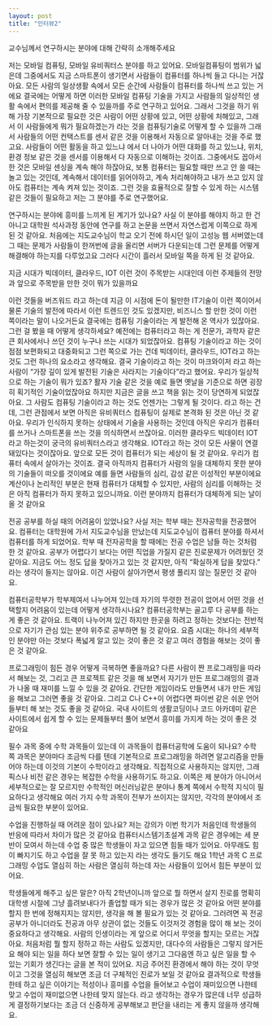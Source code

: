 ```yaml
---
layout: post
title: "인터뷰2"
---
```



교수님께서 연구하시는 분야에 대해 간략히 소개해주세요

저는 모바일 컴퓨팅, 모바일 유비쿼터스 분야를 하고 있어요. 모바일컴퓨팅이 범위가 넓은데 그중에서도 지금 스마트폰이 생기면서 사람들이 컴퓨터를 하나씩 들고 다니는 거잖아요. 모든 사람의 일상생활 속에서 모든 순간에 사람들이 컴퓨터를 하나씩 쓰고 있는 거에요 결국에는 어떻게 하면 이러한 모바일 컴퓨팅 기술을 가지고 사람들의 일상적인 생활 속에서 편의를 제공해 줄 수 있을까를 주로 연구하고 있어요. 그래서 그것을 하기 위해 가장 기본적으로 필요한 것은 사람이 어떤 상황에 있고, 어떤 상황에 처해있고, 그래서 이 사람들에게 뭐가 필요하겠는가 라는 것을 컴퓨팅기술로 어떻게 할 수 있을까 그래서 사람들의 어떤 컨택스트를 센서 같은 것을 이용해서 자동으로 알아내는 것을 주로 했고요. 사람들이 어떤 활동을 하고 있느냐 에서 더 나아가 어떤 대화를 하고 있느냐, 위치, 환경 정보 같은 것을 센서를 이용해서 다 자동으로 이해하는 것이죠.
그중에서도 꼽아서 한 것은 모바일 센싱을 계속 해야 하잖아요, 보통 컴퓨터는 필요할 때만 쓰고 안 쓸 때는 놀고 있는 것인데, 계속해서 데이터를 읽어야하고, 계속 처리해야하고 내가 쓰고 있지 않아도 컴퓨터는 계속 켜져 있는 것이죠. 그런 것을 효율적으로 잘할 수 있게 하는 시스템 같은 것들이 필요하고 저는 그 분야를 주로 연구했어요.

연구하시는 분야에 흥미를 느끼게 된 계기가 있나요?
사실 이 분야를 해야지 하고 한 건 아니고 대학원 석사과정 동안에 연구를 하고 논문을 쓰면서 자연스럽게 이쪽으로 하게 된 것 같아요. 처음에는 지도교수님이 학교 오기 전에 하시던 일이 고성능 웹 서버였는데 그 때는 문제가 사람들이 한꺼번에 글을 올리면 서버가 다운되는데 그런 문제를 어떻게 해결해야 하는지를 다루었고요 그러다 시간이 흘러서 모바일 쪽을 하게 된 것 같아요.


지금 시대가 빅데이터, 클라우드, IOT 이런 것이 주목받는 시대인데 이런 주제들의 전망과 앞으로 주목받을 만한 것이 뭐가 있을까요

이런 것들을 버즈워드 라고 하는데 지금 이 시점에 돈이 될만한 IT기술이 이런 쪽이어서 물론 기술의 발전에 따라서 이런 트렌드인 것도 있겠지만, 비즈니스 할 만한 것이 이런 쪽이라는 말이 나오거든요 결국에는 컴퓨팅 기술이라는 게 발전해 온 역사가 있잖아요. 그런 걸 봤을 때 어떻게 생각하세요? 예전에는 컴퓨터라고 하는 게 전문가, 과학자 같은 큰 회사에서나 쓰던 것이 누구나 쓰는 시대가 되었잖아요. 컴퓨팅 기술이라고 하는 것이 점점 보편화되고 대중화되고 그런 쪽으로 가는 건데 빅데이터, 클라우드, IOT라고 하는것도 그런 하나의 요소라고 생각해요. 결국 기술이라고 하는 것이 마크와이저 라고 하는 사람이 “가장 깊이 있게 발전된 기술은 사라지는 기술이다”라고 했어요. 우리가 일상적으로 하는 기술이 뭐가 있죠? 활자 기술 같은 것을 예로 들면 옛날을 기준으로 하면 굉장히 획기적인 기술이었잖아요 하지만 지금은 글을 쓰고 책을 읽는 것이 당연하게 되었잖아요. 그 사람도 컴퓨팅 기술이라고 하는 것도 언젠가는 그렇게 될 것이다. 라고 하는 건데, 그런 관점에서 보면 아직은 유비쿼터스 컴퓨팅이 실제로 본격화 된 것은 아닌 것 같아요. 우리가 인식하지 못하는 상태에서 기술을 사용하는 것인데 아직은 우리가 컴퓨터를 쓰거나 스마트폰을 쓰는 것을 의식하면서 쓰잖아요. 이러한 클라우드 빅데이터 IOT라고 하는것이 궁극의 유비쿼터스라고 생각해요. IOT라고 하는 것이 모든 사물이 연결돼있다는 것이잖아요. 앞으로 모든 것이 컴퓨터가 되는 세상이 될 것 같아요. 우리가 컴퓨터 속에서 살아가는 것이죠.
결국 아직까지 컴퓨터가 사람의 일을 대체하지 못한 분야의 기술들이 떠오를 것이에요 예를 들면 사람들의 심리, 감성 같은 이성적인 부분이에요 계산이나 논리적인 부분은 현재 컴퓨터가 대체할 수 있지만, 사람의 심리를 이해하는 것은 아직 컴퓨터가 하지 못하고 있으니까요. 이런 분야까지 컴퓨터가 대체하게 되는 날이 올 것 같아요

전공 공부를 하실 때의 어려움이 있었나요?
사실 저는 학부 때는 전자공학을 전공했어요. 컴퓨터는 대학원에 가서 지도교수님을 만났는데 지도교수님이 컴퓨터 분야를 하셔서 컴퓨터를 하게 되었어요. 학부 때 전자공학을 할 때에는 전공 수업은 남들 하는 것처럼 한 것 같아요. 공부가 어렵다기 보다는 어떤 직업을 가질지 같은 진로문제가 어려웠던 것 같아요. 지금도 어느 정도 답을 찾아가고 있는 것 같지만, 아직 “확실하게 답을 찾았다.” 라는 생각이 들지는 않아요. 이건 사람이 살아가면서 평생 풀리지 않는 질문인 것 같아요.


컴퓨터공학부가 학부제여서 나누어져 있는데 자기의 뚜렷한 전공이 없어서 어떤 것을 선택할지 어려움이 있는데 어떻게 생각하시나요?
컴퓨터공학부는 골고루 다 공부를 하는 게 좋은 것 같아요. 트랙이 나누어져 있긴 하지만 한곳을 하려고 정하는 것보다는 전반적으로 자기가 관심 있는 분야 위주로 공부하면 될 것 같아요. 요즘 시대는 하나의 세부적인 분야만 아는 것보다 폭넓게 알고 있는 것이 좋은 것 같고 여러 경험을 해보는 것이 좋은 것 같아요.


프로그래밍이 힘든 경우 어떻게 극복하면 좋을까요?
다른 사람이 짠 프로그래밍을 따라서 해보는 것, 그리고 큰 프로젝트 같은 것을 해 보면서 자기가 만든 프로그래밍의 결과가 나올 때 재미를 느낄 수 있을 것 같아요. 간단한 게임이라도 만들면서 내가 만든 게임을 해보고 그러면 좋을 것 같아요. 그리고 C나 C++이 어렵다면 파이썬 같은 쉬운 언어들부터 해 보는 것도 좋을 것 같아요. 국내 사이트의 생활코딩이나 코드 아카데미 같은 사이트에서 쉽게 할 수 있는 문제들부터 풀어 보면서 흥미를 가지게 하는 것이 좋은 것 같아요



필수 과목 중에 수학 과목들이 있는데 이 과목들이 컴퓨터공학에 도움이 되나요?
수학 쪽 과목은 분야마다 조금씩 다를 텐데 기본적으로 프로그래밍을 하려면 알고리즘을 만들어야 하는데 이것의 기본이 수학이라고 생각해요. 직접적으로 사용하지는 않지만, 그래픽스나 비전 같은 경우는 복잡한 수학을 사용하기도 하고요. 이쪽은 제 분야가 아니어서 세부적으로는 잘 모르지만 수학적인 머신러닝같은 분야나 통계 쪽에서 수학적 지식이 필요하다고 생각해요 여러 가지 수학 과목이 전부가 쓰이지는 않지만, 각각의 분야에서 조금씩 필요한 부분이 있어요.


수업을 진행하실 때 어려운 점이 있나요?
저는 강의가 이번 학기가 처음인데 학생들의 반응에 따라서 차이가 많은 것 같아요 컴퓨터시스템기초설계 과목 같은 경우에는 세 분반이 모여서 하는데 수업 중 많은 학생들이 자고 있으면 힘들 때가 있어요. 아무래도 힘이 빠지기도 하고 수업을 잘 못 하고 있는지 라는 생각도 들기도 해요 1학년 과목 C 프로그래밍 수업도 열심히 하는 사람은 열심히 하는데 자는 사람들이 있어서 힘든 부분이 있어요.

학생들에게 해주고 싶은 말은?
아직 2학년이니까 앞으로 뭘 하면서 살지 진로를 명확히 대학생 시절에 그냥 흘려보내다가 졸업할 때가 되는 경우가 많은 것 같아요 어떤 분야를 할지 한 번에 정해지지는 않지만, 생각을 해 볼 필요가 있는 것 같아요. 그러려면 꼭 전공 공부가 아니더라도 전공과 아무 상관이 없는 것들도 이것저것 경험을 많이 해 보는 것이 중요하다고 생각해요. 사람의 인생이라는 게 앞으로 어디서 무엇을 할지는 모르는 거잖아요. 처음처럼 뭘 할지 정하고 하는 사람도 있겠지만, 대다수의 사람들은 그렇지 않거든요 해야 되는 일을 하다 보면 잘할 수 있는 일이 생기고 그다음엔 하고 싶은 일을 할 수 있는 기회가 생긴다는 글을 본 적이 있어요. 지금 주어진 환경에서 해야 하는 것이 무엇이고 그것을 열심히 해보면 조금 더 구체적인 진로가 보일 것 같아요
결과적으로 학생들한테 하고 싶은 이야기는 적성이나 흥미를 수업을 들어보고 수업이 재미있으면 나한테 맞고 수업이 재미없으면 나한테 맞지 않는다. 라고 생각하는 경우가 많은데 너무 성급하게 결정하기보다는 조금 더 신중하게 공부해보고 판단을 내리는 게 좋지 않을까 생각해요.
